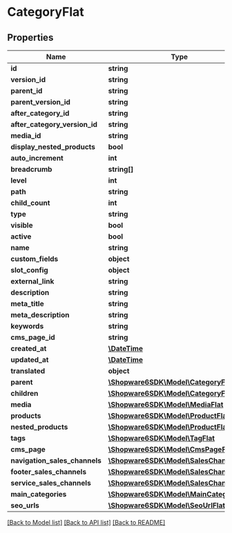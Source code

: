 # CategoryFlat

## Properties
Name | Type | Description | Notes
------------ | ------------- | ------------- | -------------
**id** | **string** |  | [optional] 
**version_id** | **string** |  | [optional] 
**parent_id** | **string** |  | [optional] 
**parent_version_id** | **string** |  | [optional] 
**after_category_id** | **string** |  | [optional] 
**after_category_version_id** | **string** |  | [optional] 
**media_id** | **string** |  | [optional] 
**display_nested_products** | **bool** |  | 
**auto_increment** | **int** |  | [optional] 
**breadcrumb** | **string[]** |  | [optional] 
**level** | **int** |  | [optional] 
**path** | **string** |  | [optional] 
**child_count** | **int** |  | [optional] 
**type** | **string** |  | 
**visible** | **bool** |  | [optional] 
**active** | **bool** |  | [optional] 
**name** | **string** |  | 
**custom_fields** | **object** |  | [optional] 
**slot_config** | **object** |  | [optional] 
**external_link** | **string** |  | [optional] 
**description** | **string** |  | [optional] 
**meta_title** | **string** |  | [optional] 
**meta_description** | **string** |  | [optional] 
**keywords** | **string** |  | [optional] 
**cms_page_id** | **string** |  | [optional] 
**created_at** | [**\DateTime**](\DateTime.md) |  | 
**updated_at** | [**\DateTime**](\DateTime.md) |  | 
**translated** | **object** |  | [optional] 
**parent** | [**\Shopware6SDK\Model\CategoryFlat**](CategoryFlat.md) |  | [optional] 
**children** | [**\Shopware6SDK\Model\CategoryFlat**](CategoryFlat.md) |  | [optional] 
**media** | [**\Shopware6SDK\Model\MediaFlat**](MediaFlat.md) |  | [optional] 
**products** | [**\Shopware6SDK\Model\ProductFlat**](ProductFlat.md) |  | [optional] 
**nested_products** | [**\Shopware6SDK\Model\ProductFlat**](ProductFlat.md) |  | [optional] 
**tags** | [**\Shopware6SDK\Model\TagFlat**](TagFlat.md) |  | [optional] 
**cms_page** | [**\Shopware6SDK\Model\CmsPageFlat**](CmsPageFlat.md) |  | [optional] 
**navigation_sales_channels** | [**\Shopware6SDK\Model\SalesChannelFlat**](SalesChannelFlat.md) |  | [optional] 
**footer_sales_channels** | [**\Shopware6SDK\Model\SalesChannelFlat**](SalesChannelFlat.md) |  | [optional] 
**service_sales_channels** | [**\Shopware6SDK\Model\SalesChannelFlat**](SalesChannelFlat.md) |  | [optional] 
**main_categories** | [**\Shopware6SDK\Model\MainCategoryFlat**](MainCategoryFlat.md) |  | [optional] 
**seo_urls** | [**\Shopware6SDK\Model\SeoUrlFlat**](SeoUrlFlat.md) |  | [optional] 

[[Back to Model list]](../../README.md#documentation-for-models) [[Back to API list]](../../README.md#documentation-for-api-endpoints) [[Back to README]](../../README.md)

